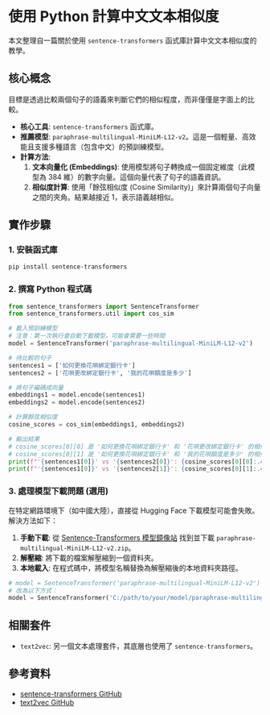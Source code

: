 # 使用 Python 計算中文文本相似度

本文整理自一篇關於使用 `sentence-transformers` 函式庫計算中文文本相似度的教學。

## 核心概念

目標是透過比較兩個句子的語義來判斷它們的相似程度，而非僅僅是字面上的比較。

- **核心工具**: `sentence-transformers` 函式庫。
- **推薦模型**: `paraphrase-multilingual-MiniLM-L12-v2`。這是一個輕量、高效能且支援多種語言（包含中文）的預訓練模型。
- **計算方法**:
    1.  **文本向量化 (Embeddings)**: 使用模型將句子轉換成一個固定維度（此模型為 384 維）的數字向量。這個向量代表了句子的語義資訊。
    2.  **相似度計算**: 使用「餘弦相似度 (Cosine Similarity)」來計算兩個句子向量之間的夾角。結果越接近 1，表示語義越相似。

## 實作步驟

### 1. 安裝函式庫

```bash
pip install sentence-transformers
```

### 2. 撰寫 Python 程式碼

```python
from sentence_transformers import SentenceTransformer
from sentence_transformers.util import cos_sim

# 載入預訓練模型
# 注意：第一次執行會自動下載模型，可能會需要一些時間
model = SentenceTransformer('paraphrase-multilingual-MiniLM-L12-v2')

# 待比較的句子
sentences1 = ['如何更換花唄綁定銀行卡']
sentences2 = ['花唄更改綁定銀行卡', '我的花唄額度是多少']

# 將句子編碼成向量
embeddings1 = model.encode(sentences1)
embeddings2 = model.encode(sentences2)

# 計算餘弦相似度
cosine_scores = cos_sim(embeddings1, embeddings2)

# 輸出結果
# cosine_scores[0][0] 是 '如何更換花唄綁定銀行卡' 和 '花唄更改綁定銀行卡' 的相似度
# cosine_scores[0][1] 是 '如何更換花唄綁定銀行卡' 和 '我的花唄額度是多少' 的相似度
print(f"'{sentences1[0]}' vs '{sentences2[0]}': {cosine_scores[0][0]:.4f}")
print(f"'{sentences1[0]}' vs '{sentences2[1]}': {cosine_scores[0][1]:.4f}")
```

### 3. 處理模型下載問題 (選用)

在特定網路環境下（如中國大陸），直接從 Hugging Face 下載模型可能會失敗。解決方法如下：

1.  **手動下載**: 從 [Sentence-Transformers 模型鏡像站](https://public.ukp.informatik.tu-darmstadt.de/reimers/sentence-transformers/v0.2/) 找到並下載 `paraphrase-multilingual-MiniLM-L12-v2.zip`。
2.  **解壓縮**: 將下載的檔案解壓縮到一個資料夾。
3.  **本地載入**: 在程式碼中，將模型名稱替換為解壓縮後的本地資料夾路徑。

```python
# model = SentenceTransformer('paraphrase-multilingual-MiniLM-L12-v2')
# 改為以下方式：
model = SentenceTransformer('C:/path/to/your/model/paraphrase-multilingual-MiniLM-L12-v2')
```

## 相關套件

-   `text2vec`: 另一個文本處理套件，其底層也使用了 `sentence-transformers`。

## 參考資料

-   [sentence-transformers GitHub](https://github.com/UKPLab/sentence-transformers)
-   [text2vec GitHub](https://github.com/shibing624/text2vec)
